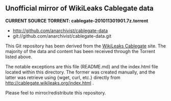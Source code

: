 Unofficial mirror of WikiLeaks Cablegate data
---------------------------------------------

**CURRENT SOURCE TORRENT: cablegate-201011301901.7z.torrent**

* http://github.com/anarchivist/cablegate-data
* git://github.com/anarchivist/cablegate-data.git

This Git repository has been derived from the [WikiLeaks Cablegate](http://cablegate.wikileaks.org/) site. The majority of the data and content has been received through the Torrent listed above.

The notable exceptions are this file (README.md) and the index.html file located within this directory. The former was created manually, and the latter was retrieve using {wget, curl, etc.} directly from http://cablegate.wikileaks.org/index.html .

Please feel to mirror/redistribute this repository.